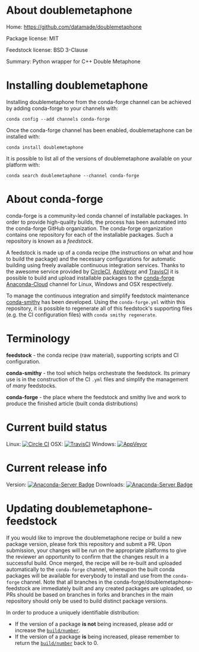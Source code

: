 About doublemetaphone
=====================

Home: https://github.com/datamade/doublemetaphone

Package license: MIT

Feedstock license: BSD 3-Clause

Summary: Python wrapper for C++ Double Metaphone



Installing doublemetaphone
==========================

Installing doublemetaphone from the conda-forge channel can be achieved by adding conda-forge to your channels with:

```
conda config --add channels conda-forge
```

Once the conda-forge channel has been enabled, doublemetaphone can be installed with:

```
conda install doublemetaphone
```

It is possible to list all of the versions of doublemetaphone available on your platform with:

```
conda search doublemetaphone --channel conda-forge
```


About conda-forge
=================

conda-forge is a community-led conda channel of installable packages.
In order to provide high-quality builds, the process has been automated into the
conda-forge GitHub organization. The conda-forge organization contains one repository
for each of the installable packages. Such a repository is known as a *feedstock*.

A feedstock is made up of a conda recipe (the instructions on what and how to build
the package) and the necessary configurations for automatic building using freely
available continuous integration services. Thanks to the awesome service provided by
[CircleCI](https://circleci.com/), [AppVeyor](http://www.appveyor.com/)
and [TravisCI](https://travis-ci.org/) it is possible to build and upload installable
packages to the [conda-forge](https://anaconda.org/conda-forge)
[Anaconda-Cloud](http://docs.anaconda.org/) channel for Linux, Windows and OSX respectively.

To manage the continuous integration and simplify feedstock maintenance
[conda-smithy](http://github.com/conda-forge/conda-smithy) has been developed.
Using the ``conda-forge.yml`` within this repository, it is possible to regenerate all of
this feedstock's supporting files (e.g. the CI configuration files) with ``conda smithy regenerate``.


Terminology
===========

**feedstock** - the conda recipe (raw material), supporting scripts and CI configuration.

**conda-smithy** - the tool which helps orchestrate the feedstock.
                   Its primary use is in the construction of the CI ``.yml`` files
                   and simplify the management of *many* feedstocks.

**conda-forge** - the place where the feedstock and smithy live and work to
                  produce the finished article (built conda distributions)

Current build status
====================

Linux: [![Circle CI](https://circleci.com/gh/conda-forge/doublemetaphone-feedstock.svg?style=shield)](https://circleci.com/gh/conda-forge/doublemetaphone-feedstock)
OSX: [![TravisCI](https://travis-ci.org/conda-forge/doublemetaphone-feedstock.svg?branch=master)](https://travis-ci.org/conda-forge/doublemetaphone-feedstock)
Windows: [![AppVeyor](https://ci.appveyor.com/api/projects/status/github/conda-forge/doublemetaphone-feedstock?svg=True)](https://ci.appveyor.com/project/conda-forge/doublemetaphone-feedstock/branch/master)

Current release info
====================
Version: [![Anaconda-Server Badge](https://anaconda.org/conda-forge/doublemetaphone/badges/version.svg)](https://anaconda.org/conda-forge/doublemetaphone)
Downloads: [![Anaconda-Server Badge](https://anaconda.org/conda-forge/doublemetaphone/badges/downloads.svg)](https://anaconda.org/conda-forge/doublemetaphone)


Updating doublemetaphone-feedstock
==================================

If you would like to improve the doublemetaphone recipe or build a new
package version, please fork this repository and submit a PR. Upon submission,
your changes will be run on the appropriate platforms to give the reviewer an
opportunity to confirm that the changes result in a successful build. Once
merged, the recipe will be re-built and uploaded automatically to the
`conda-forge` channel, whereupon the built conda packages will be available for
everybody to install and use from the `conda-forge` channel.
Note that all branches in the conda-forge/doublemetaphone-feedstock are
immediately built and any created packages are uploaded, so PRs should be based
on branches in forks and branches in the main repository should only be used to
build distinct package versions.

In order to produce a uniquely identifiable distribution:
 * If the version of a package **is not** being increased, please add or increase
   the [``build/number``](http://conda.pydata.org/docs/building/meta-yaml.html#build-number-and-string).
 * If the version of a package **is** being increased, please remember to return
   the [``build/number``](http://conda.pydata.org/docs/building/meta-yaml.html#build-number-and-string)
   back to 0.
